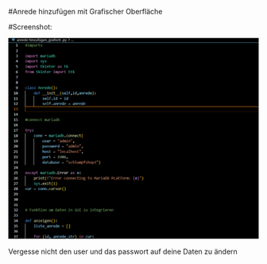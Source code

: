 #Anrede hinzufügen mit Grafischer Oberfläche

#Screenshot:

![Screenshot](image.png)


Vergesse nicht den user und das passwort auf deine Daten zu ändern